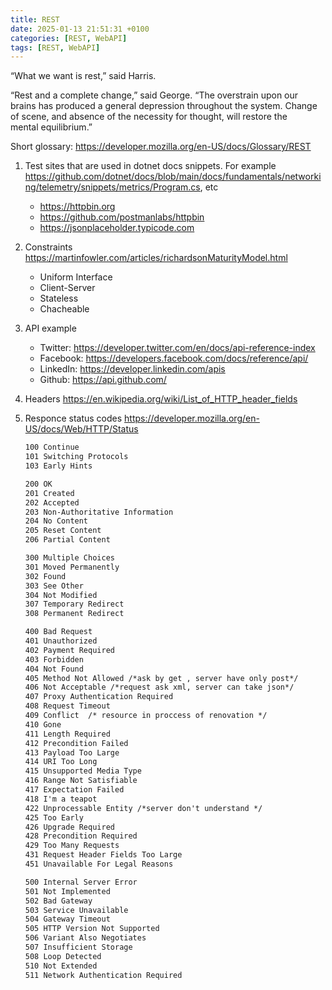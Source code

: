 ```yaml
---
title: REST
date: 2025-01-13 21:51:31 +0100
categories: [REST, WebAPI]
tags: [REST, WebAPI]
---
```


“What we want is rest,” said Harris.  

“Rest and a complete change,” said George. “The overstrain upon our  
brains has produced a general depression throughout the system. Change  
of scene, and absence of the necessity for thought, will restore the  
mental equilibrium.”  

Short glossary: <https://developer.mozilla.org/en-US/docs/Glossary/REST>

1. Test sites that are used in dotnet docs snippets. For example <https://github.com/dotnet/docs/blob/main/docs/fundamentals/networking/telemetry/snippets/metrics/Program.cs>, etc

	- <https://httpbin.org>   
	- <https://github.com/postmanlabs/httpbin> 
	- <https://jsonplaceholder.typicode.com>



2. Constraints <https://martinfowler.com/articles/richardsonMaturityModel.html>
	- Uniform Interface
	- Client-Server
	- Stateless
	- Chacheable


3. API example
	- Twitter: <https://developer.twitter.com/en/docs/api-reference-index>
	- Facebook: <https://developers.facebook.com/docs/reference/api/>
	- LinkedIn: <https://developer.linkedin.com/apis>
	- Github:   <https://api.github.com/>
	
4. Headers <https://en.wikipedia.org/wiki/List_of_HTTP_header_fields>
	
5. Responce status codes <https://developer.mozilla.org/en-US/docs/Web/HTTP/Status>

	```txt
	100 Continue
	101 Switching Protocols
	103 Early Hints
	
	200 OK
	201 Created
	202 Accepted
	203 Non-Authoritative Information
	204 No Content
	205 Reset Content
	206 Partial Content
	
	300 Multiple Choices
	301 Moved Permanently
	302 Found
	303 See Other
	304 Not Modified
	307 Temporary Redirect
	308 Permanent Redirect
	
	400 Bad Request
	401 Unauthorized
	402 Payment Required
	403 Forbidden
	404 Not Found
	405 Method Not Allowed /*ask by get , server have only post*/
	406 Not Acceptable /*request ask xml, server can take json*/
	407 Proxy Authentication Required
	408 Request Timeout
	409 Conflict  /* resource in proccess of renovation */
	410 Gone
	411 Length Required
	412 Precondition Failed
	413 Payload Too Large
	414 URI Too Long
	415 Unsupported Media Type
	416 Range Not Satisfiable
	417 Expectation Failed
	418 I'm a teapot
	422 Unprocessable Entity /*server don't understand */
	425 Too Early
	426 Upgrade Required
	428 Precondition Required
	429 Too Many Requests
	431 Request Header Fields Too Large
	451 Unavailable For Legal Reasons
	
	500 Internal Server Error
	501 Not Implemented
	502 Bad Gateway
	503 Service Unavailable
	504 Gateway Timeout
	505 HTTP Version Not Supported
	506 Variant Also Negotiates
	507 Insufficient Storage
	508 Loop Detected
	510 Not Extended
	511 Network Authentication Required
		
	```	
